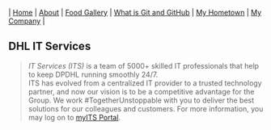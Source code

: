| [Home](https://wendyjaya.github.io/) | [About](https://wendyjaya.github.io/about.html) | [Food Gallery](https://wendyjaya.github.io/gallery.html) | [What is Git and GitHub](https://wendyjaya.github.io/whatis.html) | [My Hometown](https://wendyjaya.github.io/hometown.html) | [My Company](https://wendyjaya.github.io/hometown.html) |

## DHL IT Services

> _*IT Services (ITS)*_ is a team of 5000+ skilled IT professionals that help to keep DPDHL running smoothly 24/7.  
> ITS has evolved from a centralized IT provider to a trusted technology partner, and now our vision is to be a competitive advantage for the Group.
> We work #TogetherUnstoppable with you to deliver the best solutions for our colleagues and customers.
> For more information, you may log on to [myITS Portal](https://reqit.dhl.com/myits).


